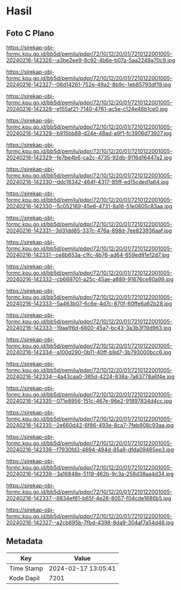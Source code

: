 # Hasil

## Foto C Plano

https://sirekap-obj-formc.kpu.go.id/bb5d/pemilu/pdpr/72/10/12/20/01/7210122001005-20240216-142326--a3be2ee9-8c92-4b6e-b07a-5aa2249a70c9.jpg

https://sirekap-obj-formc.kpu.go.id/bb5d/pemilu/pdpr/72/10/12/20/01/7210122001005-20240216-142327--06d14261-752e-49a2-8b9c-1eb85793df19.jpg

https://sirekap-obj-formc.kpu.go.id/bb5d/pemilu/pdpr/72/10/12/20/01/7210122001005-20240216-142328--e155af21-7140-4761-ac5e-c124e48b1ce0.jpg

https://sirekap-obj-formc.kpu.go.id/bb5d/pemilu/pdpr/72/10/12/20/01/7210122001005-20240216-142328--b915bb88-d24e-48ad-a9f1-fc3906d73927.jpg

https://sirekap-obj-formc.kpu.go.id/bb5d/pemilu/pdpr/72/10/12/20/01/7210122001005-20240216-142329--fe7be4b6-ca2c-4735-92db-9116d16447a2.jpg

https://sirekap-obj-formc.kpu.go.id/bb5d/pemilu/pdpr/72/10/12/20/01/7210122001005-20240216-142330--ddc18342-464f-4317-85ff-ed15cded1a64.jpg

https://sirekap-obj-formc.kpu.go.id/bb5d/pemilu/pdpr/72/10/12/20/01/7210122001005-20240216-142330--5c052169-45e6-4731-8a16-51e0605c83aa.jpg

https://sirekap-obj-formc.kpu.go.id/bb5d/pemilu/pdpr/72/10/12/20/01/7210122001005-20240216-142331--3d31dd85-337c-476a-898d-7ee823936aaf.jpg

https://sirekap-obj-formc.kpu.go.id/bb5d/pemilu/pdpr/72/10/12/20/01/7210122001005-20240216-142331--ce8b653a-c1fc-4b76-ad64-659ed91e12d7.jpg

https://sirekap-obj-formc.kpu.go.id/bb5d/pemilu/pdpr/72/10/12/20/01/7210122001005-20240216-142332--cb669701-a25c-45ae-a889-91676ce80a99.jpg

https://sirekap-obj-formc.kpu.go.id/bb5d/pemilu/pdpr/72/10/12/20/01/7210122001005-20240216-142333--5a463b07-6c6e-4d7c-870f-60ffe6a62b28.jpg

https://sirekap-obj-formc.kpu.go.id/bb5d/pemilu/pdpr/72/10/12/20/01/7210122001005-20240216-142333--19aa1f6d-6800-45a7-bc43-3a3b3f19d963.jpg

https://sirekap-obj-formc.kpu.go.id/bb5d/pemilu/pdpr/72/10/12/20/01/7210122001005-20240216-142334--a100d290-0b11-40ff-b9d7-3b793000bcc6.jpg

https://sirekap-obj-formc.kpu.go.id/bb5d/pemilu/pdpr/72/10/12/20/01/7210122001005-20240216-142334--4a43caa0-385d-4224-838a-7a63778a6f4e.jpg

https://sirekap-obj-formc.kpu.go.id/bb5d/pemilu/pdpr/72/10/12/20/01/7210122001005-20240216-142335--071e8956-151c-467e-96e2-91897834d4cc.jpg

https://sirekap-obj-formc.kpu.go.id/bb5d/pemilu/pdpr/72/10/12/20/01/7210122001005-20240216-142335--2e660d42-6f86-493e-8ca7-7feb908c93aa.jpg

https://sirekap-obj-formc.kpu.go.id/bb5d/pemilu/pdpr/72/10/12/20/01/7210122001005-20240216-142336--f7930fd3-4694-494d-85a8-dfda09465ee3.jpg

https://sirekap-obj-formc.kpu.go.id/bb5d/pemilu/pdpr/72/10/12/20/01/7210122001005-20240216-142336--3a16848e-5119-462b-9c3a-258d38aa4d34.jpg

https://sirekap-obj-formc.kpu.go.id/bb5d/pemilu/pdpr/72/10/12/20/01/7210122001005-20240216-142337--8834ef61-b65f-4e26-8057-f04cde1686b5.jpg

https://sirekap-obj-formc.kpu.go.id/bb5d/pemilu/pdpr/72/10/12/20/01/7210122001005-20240216-142327--a2cb695b-7fbd-4398-8da9-304af7a54d48.jpg


## Metadata

| Key        | Value               |
| ---------- | ------------------- |
| Time Stamp | 2024-02-17 13:05:41 |
| Kode Dapil | 7201                |



